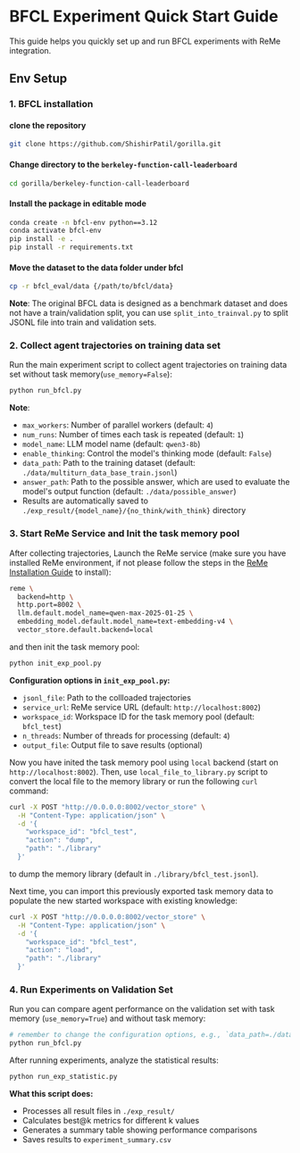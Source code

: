 # BFCL Experiment Quick Start Guide

This guide helps you quickly set up and run BFCL experiments with ReMe integration.

## Env Setup

### 1. BFCL installation

#### clone the repository
```bash
git clone https://github.com/ShishirPatil/gorilla.git
```

#### Change directory to the `berkeley-function-call-leaderboard`
```bash
cd gorilla/berkeley-function-call-leaderboard
```

#### Install the package in editable mode
```bash
conda create -n bfcl-env python==3.12
conda activate bfcl-env
pip install -e .
pip install -r requirements.txt
```

#### Move the dataset to the data folder under bfcl
```bash
cp -r bfcl_eval/data {/path/to/bfcl/data}
```

**Note**: The original BFCL data is designed as a benchmark dataset and does not have a train/validation split, you can use ``split_into_trainval.py`` to split JSONL file into train and validation sets.

### 2. Collect agent trajectories on training data set

Run the main experiment script to collect agent trajectories on training data set without task memory(`use_memory=False`):

```bash
python run_bfcl.py
```

**Note**: 
- `max_workers`: Number of parallel workers (default: `4`)
- `num_runs`: Number of times each task is repeated (default: `1`)
- `model_name`: LLM model name (default: `qwen3-8b`)
- `enable_thinking`: Control the model's thinking mode (default: `False`)
- `data_path`: Path to the training dataset (default: `./data/multiturn_data_base_train.jsonl`)
- `answer_path`: Path to the possible answer, which are used to evaluate the model's output function (default: `./data/possible_answer`)
- Results are automatically saved to `./exp_result/{model_name}/{no_think/with_think}` directory

### 3. Start ReMe Service and Init the task memory pool

After collecting trajectories, Launch the ReMe service (make sure you have installed ReMe environment, if not please follow the steps in the [ReMe Installation Guide](https://github.com/modelscope/ReMe/blob/main/doc/README.md) to install):

```bash
reme \
  backend=http \
  http.port=8002 \
  llm.default.model_name=qwen-max-2025-01-25 \
  embedding_model.default.model_name=text-embedding-v4 \
  vector_store.default.backend=local
```

and then init the task memory pool:

```bash
python init_exp_pool.py
```

**Configuration options in `init_exp_pool.py`:**
- `jsonl_file`: Path to the collloaded trajectories
- `service_url`: ReMe service URL (default: `http://localhost:8002`)
- `workspace_id`: Workspace ID for the task memory pool (default: `bfcl_test`)
- `n_threads`: Number of threads for processing (default: `4`)
- `output_file`: Output file to save results (optional)

Now you have inited the task memory pool using `local` backend (start on `http://localhost:8002`). Then, use `local_file_to_library.py` script to convert the local file to the memory library or run the following `curl` command:
```bash
curl -X POST "http://0.0.0.0:8002/vector_store" \
  -H "Content-Type: application/json" \
  -d '{
    "workspace_id": "bfcl_test",
    "action": "dump",
    "path": "./library"
  }'
```
to dump the memory library (default in `./library/bfcl_test.jsonl`).

Next time, you can import this previously exported task memory data to populate the new started workspace with existing knowledge:
```bash
curl -X POST "http://0.0.0.0:8002/vector_store" \
  -H "Content-Type: application/json" \
  -d '{
    "workspace_id": "bfcl_test",
    "action": "load",
    "path": "./library"
  }'
```


### 4. Run Experiments on Validation Set

Run you can compare agent performance on the validation set with task memory (`use_memory=True`) and without task memory:

```bash
# remember to change the configuration options, e.g., `data_path=./data/multiturn_data_base_val.jsonl`
python run_bfcl.py
```

After running experiments, analyze the statistical results:

```bash
python run_exp_statistic.py
```

**What this script does:**
- Processes all result files in `./exp_result/`
- Calculates best@k metrics for different k values
- Generates a summary table showing performance comparisons
- Saves results to `experiment_summary.csv`
